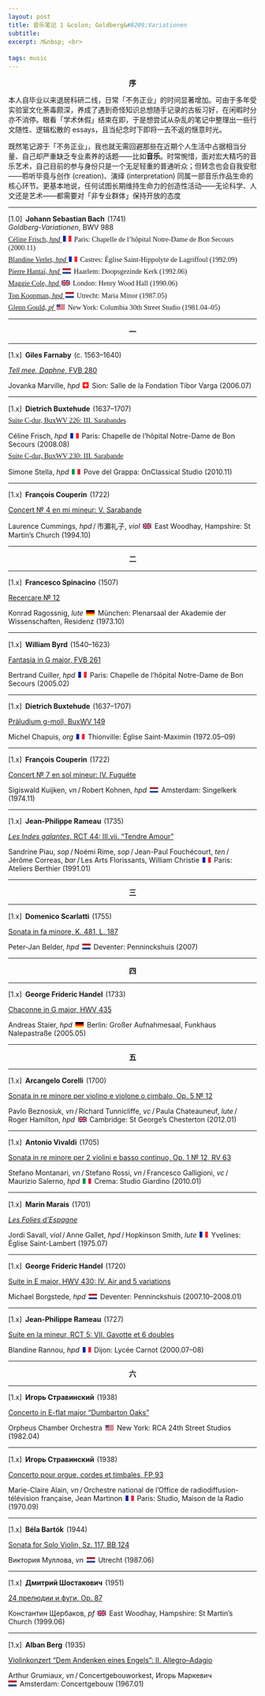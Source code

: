 ```yaml
---
layout: post
title: 音乐笔记 1 &colon; Goldberg&#8209;Variationen
subtitle: 
excerpt: ♬&nbsp; <br>

tags: music
---
```


<center> <span style="font-size:1.05em"><b> 序 </b></span> </center>
<p style="margin-bottom:0.75em"> </p>

本人自毕业以来退居科研二线，日常「不务正业」的时间显著增加。可由于多年受实验室文化荼毒颇深，养成了遇到奇怪知识总想随手记录的古板习好，在闲暇时分亦不消停。眼看「学术休假」结束在即，于是想尝试从杂乱的笔记中整理出一些行文随性、逻辑松散的 essays，且当纪念时下即将一去不返的惬意时光。

既然笔记源于「不务正业」，我也就无需回避那些在近期个人生活中占据相当分量、自己却严重缺乏专业素养的话题——比如**音乐**。时常惋惜，面对宏大精巧的音乐艺术，自己目前的参与身份只是一个无足轻重的普通听众；但转念也会自我安慰——聆听毕竟与创作 (creation)、演绎 (interpretation) 同属一部音乐作品生命的核心环节。更基本地说，任何试图长期维持生命力的创造性活动——无论科学、人文还是艺术——都需要对「非专业群体」保持开放的态度


---

<p style="font-family:Lora; font-size:1.02em">

[1.0]<span style="font-size:0.75em">&nbsp;</span> <b>
	Johann Sebastian Bach
</b><span style="font-size:0.5em">&nbsp;</span>(1741) <br>
<i>Goldberg-Variationen</i>, <nobr>BWV 988</nobr> <br></p>

<p style="margin-bottom:-0.5em"> </p>
<p style="font-family:Lora; font-size:1.02em">
<a href="https://www.youtube.com/watch?v=caSjitbWow4&list=OLAK5uy_k_Ywlf6mlngntAOpfG5LOZCeuMXGwLaaI&index=1">
	Céline Frisch, <i>hpd</i> 
</a>
<span style="font-size:0.6em">&nbsp;</span><nobr><img src="/assets/img/flags/fr.png" height="11.2" width="17"/><span style="font-size:0.6em">&nbsp;</span> 
	Paris:</nobr> Chapelle de l’hôpital <nobr>Notre-Dame</nobr> de Bon Secours
(2000.11) </p>


<p style="margin-bottom:-0.5em"> </p>
<p style="font-family:Lora; font-size:1.02em">
<a href="https://www.youtube.com/watch?v=L15pXCnYbQo&list=OLAK5uy_lUp2Viv45q46o6RPlGX7hXbEDy5y1diCM&index=1">
	Blandine Verlet, <i>hpd</i> 
</a>
<span style="font-size:0.6em">&nbsp;</span><nobr><img src="/assets/img/flags/fr.png" height="11.2" width="17"/><span style="font-size:0.6em">&nbsp;</span> 
	Castres:</nobr> Église <nobr>Saint-Hippolyte</nobr> de Lagriffoul 
(1992.09) </p>


<p style="margin-bottom:-0.5em"> </p>
<p style="font-family:Lora; font-size:1.02em">
<a href="https://www.youtube.com/watch?v=QxqSyRujNcI&list=OLAK5uy_mToYPlWqN5k_DteVnbe-JyZFzBBGQWdAU&index=1">
	Pierre Hantaï, <i>hpd</i> 
</a>
<span style="font-size:0.6em">&nbsp;</span><nobr><img src="/assets/img/flags/nl.png" height="11.2" width="17"/><span style="font-size:0.6em">&nbsp;</span> 
	Haarlem:</nobr> Doopsgezinde Kerk 
(1992.06) </p>


<p style="margin-bottom:-0.5em"> </p>
<p style="font-family:Lora; font-size:1.02em">
<a href="https://www.youtube.com/watch?v=nMhIEoTdOjw&list=PLr0MsaDpKsY9wv0VmDKUXreDrBjqYsW_2&index=1">
	Maggie Cole, <i>hpd</i> 
</a>
<span style="font-size:0.6em">&nbsp;</span><nobr><img src="/assets/img/flags/uk.png" height="11.2" width="17"/><span style="font-size:0.6em">&nbsp;</span> 
	London:</nobr> Henry Wood Hall
(1990.06) </p>


<p style="margin-bottom:-0.5em"> </p>
<p style="font-family:Lora; font-size:1.02em">
<a href="https://www.youtube.com/watch?v=mrkEzsWJlwA&list=OLAK5uy_nlLPdP4kARxZN7jPzY7MNXUS_oADbKBm0&index=1">
	Ton Koopman, <i>hpd</i> 
</a>
<span style="font-size:0.6em">&nbsp;</span><nobr><img src="/assets/img/flags/nl.png" height="11.2" width="17"/><span style="font-size:0.6em">&nbsp;</span> 
	Utrecht:</nobr> Maria Minor
(1987.05) </p>


<p style="margin-bottom:-0.5em"> </p>
<p style="font-family:Lora; font-size:1.02em">
<a href="https://www.youtube.com/watch?v=43sTxRVpRBM&list=OLAK5uy_loP8ByqcmsH-7hLj9q2cXnEcB1Y19gHo4&index=1">
	Glenn Gould, <i>pf</i> 
</a>
<span style="font-size:0.6em">&nbsp;</span><nobr><img src="/assets/img/flags/us.png" height="11.2" width="17"/><span style="font-size:0.6em">&nbsp;</span> 
	New York:</nobr> Columbia 30th Street Studio
(1981.04–05) </p>

---

<center> <span style="font-size:1.05em"><b> 一 </b></span> </center>
<p style="margin-bottom:0.75em"> </p>

---

<p style="font-family:Lora; font-size:1.02em">

[1.x]<span style="font-size:0.75em">&nbsp;</span> <b>
	Giles Farnaby
</b><span style="font-size:0.5em">&nbsp;</span>(c. 1563–1640) <br>

<a href="https://www.youtube.com/watch?v=WIsEeiOKyhw&list=OLAK5uy_mvNAcgNi4cqQOnAkxNinSuRmBoaOxl0Co&index=10">
<i>Tell mee, Daphne</i>, <nobr>FVB 280</nobr> </a><br>

Jovanka Marville, <i>hpd</i> 
<span style="font-size:0.6em">&nbsp;</span><nobr><img src="/assets/img/flags/sw.png" height="12" width="12"/><span style="font-size:0.6em">&nbsp;</span> 
	Sion:</nobr> Salle de la Fondation Tibor Varga (2006.07) </p>


---

<p style="font-family:Lora; font-size:1.02em">

[1.x]<span style="font-size:0.75em">&nbsp;</span> <b>
	Dietrich Buxtehude
</b><span style="font-size:0.5em">&nbsp;</span>(1637–1707) <br></p>

<p style="margin-bottom:-0.5em"> </p>
<p style="font-family:Lora; font-size:1.02em">
<a href="https://www.youtube.com/watch?v=4o6Tjz11p-0&list=OLAK5uy_naXpxQa8KivPLR59tNUVpdetKzQAWKFCw&index=5">
Suite C-dur, <nobr>BuxWV 226</nobr>: <nobr>III. Sarabandes</nobr> </a><br>

Céline Frisch, <i>hpd</i> 
<span style="font-size:0.6em">&nbsp;</span><nobr><img src="/assets/img/flags/fr.png" height="11.2" width="17"/><span style="font-size:0.6em">&nbsp;</span> 
	Paris:</nobr> Chapelle de l’hôpital Notre-Dame de Bon Secours
(2008.08) </p>

<p style="margin-bottom:-0.5em"> </p>
<p style="font-family:Lora; font-size:1.02em">
<a href="https://www.youtube.com/watch?v=vzH1ss65CJA&list=OLAK5uy_kyaZELVzZ73iRKM0Yp8_ofEssqLta6Cwo&index=3">
Suite C-dur, <nobr>BuxWV 230</nobr>: <nobr>III. Sarabande</nobr> </a><br>

Simone Stella, <i>hpd</i> 
<span style="font-size:0.6em">&nbsp;</span><nobr><img src="/assets/img/flags/it.png" height="11.2" width="17"/><span style="font-size:0.6em">&nbsp;</span> 
	Pove del Grappa:</nobr> OnClassical Studio
(2010.11) </p>


---

<p style="font-family:Lora; font-size:1.02em">

[1.x]<span style="font-size:0.75em">&nbsp;</span> <b>
	François Couperin
</b><span style="font-size:0.5em">&nbsp;</span>(1722) <br>

<a href="https://www.youtube.com/watch?v=WIsEeiOKyhw&list=OLAK5uy_mvNAcgNi4cqQOnAkxNinSuRmBoaOxl0Co&index=10">
Concert № 4 en mi mineur: <nobr>V. Sarabande</nobr> </a><br>

Laurence Cummings, <i>hpd</i><span style="font-size:0.67em">&nbsp;</span>/<span style="font-size:0.67em">&nbsp;</span><nobr><span style="font-family:Hiragino Mincho ProN">市瀬礼子</span>, <i>viol</i></nobr>
<span style="font-size:0.6em">&nbsp;</span><nobr><img src="/assets/img/flags/uk.png" height="11.2" width="17"/><span style="font-size:0.6em">&nbsp;</span> 
	East&nbsp;Woodhay</nobr>, Hampshire: St Martin’s Church 
(1994.10) </p>

---

<center> <span style="font-size:1.05em"><b> 二 </b></span> </center>
<p style="margin-bottom:0.75em"> </p>

---

<p style="font-family:Lora; font-size:1.02em">

[1.x]<span style="font-size:0.75em">&nbsp;</span> <b>
	Francesco Spinacino
</b><span style="font-size:0.5em">&nbsp;</span>(1507) <br>

<a href="https://www.youtube.com/watch?v=0ikegfV1dHY&list=OLAK5uy_nyKYyo4-dZwN5g_QaD-YMJ49VWqgmweJo&index=22">
Recercare № 12 </a><br>

Konrad Ragossnig, <i>lute</i> 
<span style="font-size:0.6em">&nbsp;</span><nobr><img src="/assets/img/flags/de.png" height="11.2" width="17"/><span style="font-size:0.6em">&nbsp;</span> 
	München:</nobr> Plenarsaal der Akademie der Wissenschaften, Residenz 
(1973.10) </p>


---

<p style="font-family:Lora; font-size:1.02em">

[1.x]<span style="font-size:0.75em">&nbsp;</span> <b>
	William Byrd
</b><span style="font-size:0.5em">&nbsp;</span>(1540–1623) <br>

<a href="https://www.youtube.com/watch?v=LBroEjQNAHQ&list=OLAK5uy_mAzgn_iMbL1Al0hTLd2iKvgpNceWdEIEQ&index=12">
Fantasia in G major, <nobr>FVB 261</nobr> </a><br>

Bertrand Cuiller, <i>hpd</i> 
<span style="font-size:0.6em">&nbsp;</span><nobr><img src="/assets/img/flags/fr.png" height="11.2" width="17"/><span style="font-size:0.6em">&nbsp;</span> 
	Paris:</nobr> Chapelle de l’hôpital Notre-Dame de Bon Secours
(2005.02) </p>


---

<p style="font-family:Lora; font-size:1.02em">

[1.x]<span style="font-size:0.75em">&nbsp;</span> <b>
	Dietrich Buxtehude
</b><span style="font-size:0.5em">&nbsp;</span>(1637–1707) <br>

<a href="https://www.youtube.com/watch?v=7C1V-sS4Viw&list=OLAK5uy_l1mnQ9hxDMFC4mj4JAk0A3xpoBAMsnfmk&index=5">
Präludium g-moll, <nobr>BuxWV 149</nobr> </a><br>

Michel Chapuis, <i>org</i> 
<span style="font-size:0.6em">&nbsp;</span><nobr><img src="/assets/img/flags/fr.png" height="11.2" width="17"/><span style="font-size:0.6em">&nbsp;</span> 
	Thionville:</nobr> Église Saint-Maximin
(1972.05–09) </p>

---

<p style="font-family:Lora; font-size:1.02em">

[1.x]<span style="font-size:0.75em">&nbsp;</span> <b>
	François Couperin
</b><span style="font-size:0.5em">&nbsp;</span>(1722) <br>

<a href="https://www.youtube.com/watch?v=WIsEeiOKyhw&list=OLAK5uy_mvNAcgNi4cqQOnAkxNinSuRmBoaOxl0Co&index=10">
Concert № 7 en sol mineur: <nobr>IV. Fuguéte</nobr> </a><br>

Sigiswald Kuijken, <i>vn</i><span style="font-size:0.67em">&nbsp;</span>/<span style="font-size:0.67em">&nbsp;</span><nobr>Robert Kohnen, <i>hpd</i></nobr>
<span style="font-size:0.6em">&nbsp;</span><nobr><img src="/assets/img/flags/nl.png" height="11.2" width="17"/><span style="font-size:0.6em">&nbsp;</span> 
	Amsterdam:</nobr> Singelkerk 
(1974.11) </p>

---

<p style="font-family:Lora; font-size:1.02em">

[1.x]<span style="font-size:0.75em">&nbsp;</span> <b>
	Jean-Philippe Rameau
</b><span style="font-size:0.5em">&nbsp;</span>(1735) <br>

<a href="https://www.youtube.com/watch?v=J3lKxpQ12iA&list=OLAK5uy_kZ7jHwSGwC1Fm0I_kqQc3FAI0IxNec8PQ&index=40">
<i>Les Indes galantes</i>, <nobr>RCT 44</nobr>: <nobr>III.vii. “Tendre Amour”</nobr> </a><br>

<nobr>Sandrine Piau, <i>sop</i><span style="font-size:0.67em">&nbsp;</span>/<span style="font-size:0.67em">&nbsp;</span></nobr><nobr>Noémi Rime, <i>sop</i><span style="font-size:0.67em">&nbsp;</span>/<span style="font-size:0.67em">&nbsp;</span></nobr><nobr>Jean-Paul Fouchécourt, <i>ten</i><span style="font-size:0.67em">&nbsp;</span>/<span style="font-size:0.67em">&nbsp;</span></nobr><nobr>Jérôme Correas, <i>bar</i><span style="font-size:0.67em">&nbsp;</span>/<span style="font-size:0.67em">&nbsp;</span></nobr><nobr>Les Arts Florissants</nobr>, <nobr>William Christie</nobr>
<span style="font-size:0.6em">&nbsp;</span><nobr><img src="/assets/img/flags/fr.png" height="11.2" width="17"/><span style="font-size:0.6em">&nbsp;</span> 
	Paris:</nobr> Ateliers Berthier
(1991.01) </p>

---

<center> <span style="font-size:1.05em"><b> 三 </b></span> </center>
<p style="margin-bottom:0.75em"> </p>

---

<p style="font-family:Lora; font-size:1.02em">

[1.x]<span style="font-size:0.75em">&nbsp;</span> <b>
	Domenico Scarlatti
</b><span style="font-size:0.5em">&nbsp;</span>(1755) <br>

<a href="https://www.youtube.com/watch?v=plhpTKabZHY&list=OLAK5uy_lbRpK0Y2kdY1g7VH-UE_r6vr9hQVGQr_Q&index=37">
Sonata in fa minore, <nobr>K. 481, L. 187</nobr> </a><br>

Peter-Jan Belder, <i>hpd</i> 
<span style="font-size:0.6em">&nbsp;</span><nobr><img src="/assets/img/flags/nl.png" height="11.2" width="17"/><span style="font-size:0.6em">&nbsp;</span> 
	Deventer:</nobr> Penninckshuis 
(2007) </p>

---

<center> <span style="font-size:1.05em"><b> 四 </b></span> </center>
<p style="margin-bottom:0.75em"> </p>

---

<p style="font-family:Lora; font-size:1.02em">

[1.x]<span style="font-size:0.75em">&nbsp;</span> <b>
	George Frideric Handel
</b><span style="font-size:0.5em">&nbsp;</span>(1733) <br>

<a href="https://www.youtube.com/watch?v=NX9QyjCIz14&list=OLAK5uy_nwlYefOzpivR0s4hjX0o4W84ceahexMNg&index=1">
Chaconne in G major, <nobr>HWV 435</nobr> </a><br>

Andreas Staier, <i>hpd</i> 
<span style="font-size:0.6em">&nbsp;</span><nobr><img src="/assets/img/flags/de.png" height="11.2" width="17"/><span style="font-size:0.6em">&nbsp;</span> 
	Berlin:</nobr> Großer Aufnahmesaal, Funkhaus Nalepastraße 
(2005.05) </p>

---

<center> <span style="font-size:1.05em"><b> 五 </b></span> </center>
<p style="margin-bottom:0.75em"> </p>

---

<p style="font-family:Lora; font-size:1.02em">

[1.x]<span style="font-size:0.75em">&nbsp;</span> <b>
	Arcangelo Corelli
</b><span style="font-size:0.5em">&nbsp;</span>(1700) <br>

<a href="https://www.youtube.com/watch?v=TnxLstPy9mk&list=OLAK5uy_ljnNfbk6aLKBleFd7AITIX-_D_58-O6Ws&index=53">
Sonata in re minore per violino e violone o cimbalo, <nobr>Op. 5 № 12</nobr> </a><br>

<nobr>Pavlo Beznosiuk, <i>vn</i><span style="font-size:0.67em">&nbsp;</span>/<span style="font-size:0.67em">&nbsp;</span></nobr><nobr>Richard Tunnicliffe, <i>vc</i><span style="font-size:0.67em">&nbsp;</span>/<span style="font-size:0.67em">&nbsp;</span></nobr><nobr>Paula Chateauneuf, <i>lute</i><span style="font-size:0.67em">&nbsp;</span>/<span style="font-size:0.67em">&nbsp;</span></nobr><nobr>Roger Hamilton, <i>hpd</i></nobr>
<span style="font-size:0.6em">&nbsp;</span><nobr><img src="/assets/img/flags/uk.png" height="11.2" width="17"/><span style="font-size:0.6em">&nbsp;</span> 
	Cambridge:</nobr> St George’s Chesterton 
(2012.01) </p>

---

<p style="font-family:Lora; font-size:1.02em">

[1.x]<span style="font-size:0.75em">&nbsp;</span> <b>
	Antonio Vivaldi
</b><span style="font-size:0.5em">&nbsp;</span>(1705) <br>

<a href="https://www.youtube.com/watch?v=IhNiH4GCG5s&list=OLAK5uy_nalp-uhBOXFZ5EAGkUPKljPAF8Zf9J-cI&index=1">
Sonata in re minore per 2 violini e basso continuo, <nobr>Op. 1 № 12, RV 63</nobr> </a><br>

<nobr>Stefano Montanari, <i>vn</i><span style="font-size:0.67em"> </span>/<span style="font-size:0.67em"> </span></nobr><nobr>Stefano Rossi, <i>vn</i><span style="font-size:0.67em">&nbsp;</span>/<span style="font-size:0.67em">&nbsp;</span></nobr><nobr>Francesco Galligioni, <i>vc</i><span style="font-size:0.67em">&nbsp;</span>/<span style="font-size:0.67em">&nbsp;</span></nobr><nobr>Maurizio Salerno, <i>hpd</i></nobr>
<span style="font-size:0.6em">&nbsp;</span><nobr><img src="/assets/img/flags/it.png" height="11.2" width="17"/><span style="font-size:0.6em">&nbsp;</span> 
	Crema:</nobr> Studio Giardino 
(2010.01) </p>

---

<p style="font-family:Lora; font-size:1.02em">

[1.x]<span style="font-size:0.75em">&nbsp;</span> <b>
	Marin Marais
</b><span style="font-size:0.5em">&nbsp;</span>(1701) <br>

<a href="https://www.youtube.com/watch?v=5SPZOc6m3Mg&list=OLAK5uy_mauT5YthX9UlQdxfBCkqqryhstm0Xu3h4&index=17">
<i>Les Folies d’Espagne</i> </a><br>

<nobr>Jordi Savall, <i>viol</i><span style="font-size:0.67em">&nbsp;</span>/<span style="font-size:0.67em">&nbsp;</span></nobr><nobr>Anne Gallet, <i>hpd</i><span style="font-size:0.67em">&nbsp;</span>/<span style="font-size:0.67em">&nbsp;</span></nobr><nobr>Hopkinson Smith, <i>lute</i></nobr>
<span style="font-size:0.6em">&nbsp;</span><nobr><img src="/assets/img/flags/fr.png" height="11.2" width="17"/><span style="font-size:0.6em">&nbsp;</span> 
	Yvelines:</nobr> Église Saint-Lambert 
(1975.07) </p>

---

<p style="font-family:Lora; font-size:1.02em">

[1.x]<span style="font-size:0.75em">&nbsp;</span> <b>
	George Frideric Handel
</b><span style="font-size:0.5em">&nbsp;</span>(1720) <br>

<a href="https://www.youtube.com/watch?v=MW6uDsNucr8&list=OLAK5uy_kfN5j1n8Fkq5-HbAplEl_a668xM8PMdUE&index=23">
Suite in E major, <nobr>HWV 430</nobr>: <nobr>IV. Air and 5 variations</nobr> </a><br>

Michael Borgstede, <i>hpd</i> 
<span style="font-size:0.6em">&nbsp;</span><nobr><img src="/assets/img/flags/nl.png" height="11.2" width="17"/><span style="font-size:0.6em">&nbsp;</span> 
	Deventer:</nobr> Penninckshuis 
(2007.10–2008.01) </p>

---

<p style="font-family:Lora; font-size:1.02em">

[1.x]<span style="font-size:0.75em">&nbsp;</span> <b>
	Jean-Philippe Rameau
</b><span style="font-size:0.5em">&nbsp;</span>(1727) <br>

<a href="https://www.youtube.com/watch?v=Ai2j7Nx3XP4&list=OLAK5uy_lOqdLWhd-QpDbPVTvwlBUuyq3bKjYJ99o&index=30">
Suite en la mineur, <nobr>RCT 5</nobr>: <nobr>VII. Gavotte et 6 doubles</nobr> </a><br>

Blandine Rannou, <i>hpd</i> 
<span style="font-size:0.6em">&nbsp;</span><nobr><img src="/assets/img/flags/fr.png" height="11.2" width="17"/><span style="font-size:0.6em">&nbsp;</span> 
	Dijon:</nobr> Lycée Carnot 
(2000.07–08) </p>

---

<center> <span style="font-size:1.05em"><b> 六 </b></span> </center>
<p style="margin-bottom:0.75em"> </p>

---

<p style="font-family:Lora; font-size:1.02em">

[1.x]<span style="font-size:0.75em">&nbsp;</span> <b>
	Игорь Стравинский
</b><span style="font-size:0.5em">&nbsp;</span>(1938) <br>

<a href="https://www.youtube.com/watch?v=kkiTGS1KT7U&list=OLAK5uy_mMMZKmK145iO1KRWalvUWfaHWHMJMI4GE&index=9&t=9s">
Concerto in E-flat major <nobr>“Dumbarton Oaks”</nobr> </a><br>

Orpheus Chamber Orchestra
<span style="font-size:0.6em">&nbsp;</span><nobr><img src="/assets/img/flags/us.png" height="11.2" width="17"/><span style="font-size:0.6em">&nbsp;</span> 
	New York:</nobr> RCA 24th Street Studios
(1982.04) </p>

---

<p style="font-family:Lora; font-size:1.02em">

[1.x]<span style="font-size:0.75em">&nbsp;</span> <b>
	Игорь Стравинский
</b><span style="font-size:0.5em">&nbsp;</span>(1938) <br>

<a href="https://www.youtube.com/watch?v=kkiTGS1KT7U&list=OLAK5uy_mMMZKmK145iO1KRWalvUWfaHWHMJMI4GE&index=9">
Concerto pour orgue, cordes et timbales, <nobr>FP 93</nobr> </a><br>

<nobr>Marie-Claire Alain, <i>vn</i><span style="font-size:0.67em">&nbsp;</span>/<span style="font-size:0.67em">&nbsp;</span></nobr>Orchestre national de l’Office de radiodiffusion-télévision française, <nobr>Jean Martinon</nobr>
<span style="font-size:0.6em">&nbsp;</span><nobr><img src="/assets/img/flags/fr.png" height="11.2" width="17"/><span style="font-size:0.6em">&nbsp;</span> 
	Paris:</nobr> Studio, Maison de la Radio
(1970.09) </p>

---

<p style="font-family:Lora; font-size:1.02em">

[1.x]<span style="font-size:0.75em">&nbsp;</span> <b>
	Béla Bartók
</b><span style="font-size:0.5em">&nbsp;</span>(1944) <br>

<a href="https://www.youtube.com/watch?v=4GVAU7sgOwY&list=OLAK5uy_n6zsHv2BKRgivswppaF00fOnD-6QyCnGI&index=9">
	Sonata for Solo Violin, <nobr>Sz. 117, BB 124</nobr> </a><br>

Виктория Муллова, <i>vn</i> 
<span style="font-size:0.6em">&nbsp;</span><nobr><img src="/assets/img/flags/nl.png" height="11.2" width="17"/><span style="font-size:0.6em">&nbsp;</span> 
	Utrecht</nobr> 
(1987.06) </p>

---

<p style="font-family:Lora; font-size:1.02em">

[1.x]<span style="font-size:0.75em">&nbsp;</span> <b>
	Дмитрий Шостакович
</b><span style="font-size:0.5em">&nbsp;</span>(1951) <br>

<a href="https://www.youtube.com/watch?v=Vl1bXruzWGQ&list=PLBmUFT8Ypez2fSkfuyOohGgfmFyCKZkez&index=1">
	24 прелюдии и фуги, <nobr>Op. 87</nobr> </a><br>

Константин Щербаков, <i>pf</i> 
<span style="font-size:0.6em">&nbsp;</span><nobr><img src="/assets/img/flags/uk.png" height="11.2" width="17"/><span style="font-size:0.6em">&nbsp;</span> 
	East&nbsp;Woodhay</nobr>, Hampshire: St Martin’s Church 
(1999.06) </p>


---

<p style="font-family:Lora; font-size:1.02em">

[1.x]<span style="font-size:0.75em">&nbsp;</span> <b>
	Alban Berg
</b><span style="font-size:0.5em">&nbsp;</span>(1935) <br>

<a href="https://www.youtube.com/watch?v=wxRLgWYcW70&list=PL8AhTXrM6LH2PDbkNM4zEUB9dImnE-d7Z&index=2">
	Violinkonzert “Dem Andenken eines Engels”: <nobr>II. Allegro–Adagio</nobr> </a><br>

<nobr>Arthur Grumiaux, <i>vn</i><span style="font-size:0.67em">&nbsp;</span>/<span style="font-size:0.67em">&nbsp;</span></nobr>Concertgebouworkest, <nobr>Игорь Маркевич</nobr>
<span style="font-size:0.6em">&nbsp;</span><nobr><img src="/assets/img/flags/nl.png" height="11.2" width="17"/><span style="font-size:0.6em">&nbsp;</span> 
	Amsterdam:</nobr> Concertgebouw
(1967.01) </p>



<br>





